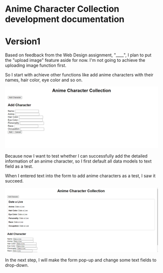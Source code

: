 # Anime Character Collection development documentation

# Version1 

Based on feedback from the Web Design assignment, "____", I plan to put the "upload image" feature aside for now. I'm not going to achieve the uploading image function first.

So I start with achieve other functions like add anime characters with their names, hair color, eye color and so on.

![version1](MDimages/V1.png)

Because now I want to test whether I can successfully add the detailed information of an anime character, so I first default all data models to text field as a test.

When I entered text into the form to add anime characters as a test, I saw it succeed.

![version1](MDimages/V1test.png)

In the next step, I will make the form pop-up and change some text fields to drop-down.